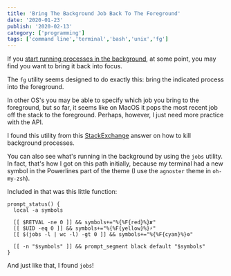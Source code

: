 ```yaml
---
title: 'Bring The Background Job Back To The Foreground'
date: '2020-01-23'
publish: '2020-02-13'
category: ['programming']
tags: ['command line','terminal','bash','unix','fg']
---
```


If you [start running processes in the background](../../2020-02-12/shell-background-processes), at some point, you may find you want to bring it back into focus.

The `fg` utility seems designed to do exactly this: bring the indicated process into the foreground.

In other OS's you may be able to specify which job you bring to the foreground, but so far, it seems like on MacOS it pops the most recent job off the stack to the foreground. Perhaps, however, I just need more practice with the API.

I found this utility from this [StackExchange](https://unix.stackexchange.com/a/104825) answer on how to kill background processes.

You can also see what's running in the background by using the `jobs` utility. In fact, that's how I got on this path initially, because my terminal had a new symbol in the Powerlines part of the theme (I use the `agnoster` theme in `oh-my-zsh`).

Included in that was this little function:
```vi
prompt_status() {
  local -a symbols

  [[ $RETVAL -ne 0 ]] && symbols+="%{%F{red}%}✘"
  [[ $UID -eq 0 ]] && symbols+="%{%F{yellow}%}⚡"
  [[ $(jobs -l | wc -l) -gt 0 ]] && symbols+="%{%F{cyan}%}⚙"

  [[ -n "$symbols" ]] && prompt_segment black default "$symbols"
}
```

And just like that, I found `jobs`!